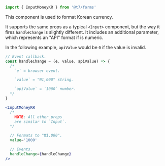 ```js
import { InputMoneyKR } from '@t7/forms'
```

This component is used to format Korean currency.

It supports the same props as a typical `<Input>` component, but the way it fires `handleChange` is slightly different. It includes an additional parameter, which represents an "API" format if is numeric.

In the following example, `apiValue` would be `0` if the value is invalid.

```js
// Event callback.
const handleChange = (e, value, apiValue) => {
  /*
    `e` = browser event.

    `value` = "₩1,000" string.

    `apiValue` = `1000` number.
  */
}
```

```jsx
<InputMoneyKR
  /*
    NOTE: All other props
    are similar to `Input`.
  */

  // Formats to "₩1,000".
  value='1000'

  // Events.
  handleChange={handleChange}
/>
```
